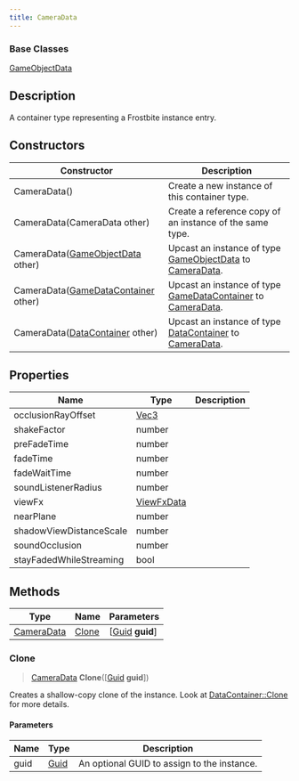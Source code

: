 ```yaml
---
title: CameraData
---
```

### Base Classes

[GameObjectData](GameObjectData)

## Description

A container type representing a Frostbite instance entry.

## Constructors

| Constructor                                                           | Description                                                                                                 |
| --------------------------------------------------------------------- | ----------------------------------------------------------------------------------------------------------- |
| CameraData()                                                          | Create a new instance of this container type.                                                               |
| CameraData(CameraData other)                                          | Create a reference copy of an instance of the same type.                                                    |
| CameraData([GameObjectData](GameObjectData) other)                    | Upcast an instance of type [GameObjectData](GameObjectData) to [CameraData](CameraData).                    |
| CameraData([GameDataContainer](GameDataContainer) other)              | Upcast an instance of type [GameDataContainer](GameDataContainer) to [CameraData](CameraData).              |
| CameraData([DataContainer](/vext/ref/shared/class/datacontainer) other) | Upcast an instance of type [DataContainer](/vext/ref/shared/class/datacontainer) to [CameraData](CameraData). |

## Properties

| Name                    | Type                              | Description |
| ----------------------- | --------------------------------- | ----------- |
| occlusionRayOffset      | [Vec3](/vext/ref/shared/class/vec3) |             |
| shakeFactor             | number                            |             |
| preFadeTime             | number                            |             |
| fadeTime                | number                            |             |
| fadeWaitTime            | number                            |             |
| soundListenerRadius     | number                            |             |
| viewFx                  | [ViewFxData](ViewFxData)          |             |
| nearPlane               | number                            |             |
| shadowViewDistanceScale | number                            |             |
| soundOcclusion          | number                            |             |
| stayFadedWhileStreaming | bool                              |             |

## Methods

| Type                     | Name            | Parameters                                     |
| ------------------------ | --------------- | ---------------------------------------------- |
| [CameraData](CameraData) | [Clone](#clone) | \[[Guid](/vext/ref/shared/class/guid) **guid**\] |

### Clone

> [CameraData](CameraData) **Clone**(\[[Guid](/vext/ref/shared/class/guid) **guid**\])

Creates a shallow-copy clone of the instance. Look at [DataContainer::Clone](/vext/ref/shared/class/datacontainer#clone) for more details.

#### Parameters

| Name | Type         | Description                                 |
| ---- | ------------ | ------------------------------------------- |
| guid | [Guid](Guid) | An optional GUID to assign to the instance. |
